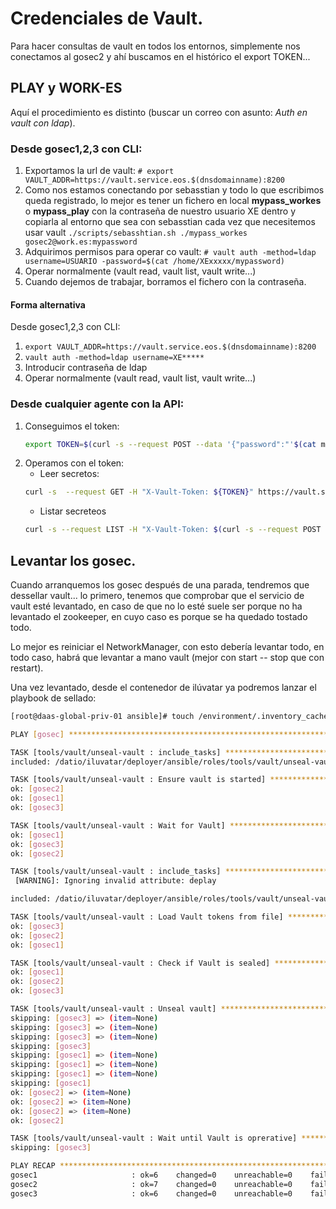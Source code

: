 # Credenciales de Vault.

Para hacer consultas de vault en todos los entornos, simplemente nos conectamos al gosec2 y ahí buscamos en el histórico el export TOKEN...

## PLAY y WORK-ES
Aquí el procedimiento es distinto (buscar un correo con asunto: _Auth en vault con ldap_).

### Desde gosec1,2,3 con CLI:

1. Exportamos la url de vault: `# export VAULT_ADDR=https://vault.service.eos.$(dnsdomainname):8200`
2. Como nos estamos conectando por sebasstian y todo lo que escribimos queda registrado, lo mejor es tener un fichero en local **mypass_workes** o **mypass_play** con la contraseña de nuestro usuario XE dentro y copiarla al entorno que sea con sebasstian cada vez que necesitemos usar vault
    `./scripts/sebasshtian.sh ./mypass_workes gosec2@work.es:mypassword`
3. Adquirimos permisos para operar co vault: `# vault auth -method=ldap username=USUARIO -password=$(cat /home/XExxxxx/mypassword)`
4. Operar normalmente (vault read, vault list, vault write...)
5. Cuando dejemos de trabajar, borramos el fichero con la contraseña.

#### Forma alternativa

Desde gosec1,2,3 con CLI:
1. `export VAULT_ADDR=https://vault.service.eos.$(dnsdomainname):8200`
2. `vault auth -method=ldap username=XE*****`
3. Introducir contraseña de ldap
4. Operar normalmente (vault read, vault list, vault write...)


### Desde cualquier agente con la API:

1. Conseguimos el token: 
    ~~~ bash
    export TOKEN=$(curl -s --request POST --data '{"password":"'$(cat mipass_work_es)'"}' https://vault.service.eos.$(dnsdomainname):8200/v1/auth/ldap/login/$(whoami) | jq -r .auth.client_token)
    ~~~
2. Operamos con el token:
    * Leer secretos:
    ~~~ bash
    curl -s  --request GET -H "X-Vault-Token: ${TOKEN}" https://vault.service.eos.$(dnsdomainname):8200/v1/auth/ldap/login/$(whoami) | jq -r '.auth.client_token')" https://vault.service.eos.$(dnsdomainname):8200/v1/PATH/DE/VAULT/AL/SECRETO | jq -r '.data'
    ~~~
    * Listar secreteos
    ~~~ bash
    curl -s --request LIST -H "X-Vault-Token: $(curl -s --request POST --data '{"password":"'${PASSWORD}'"}' https://vault.service.eos.$(dnsdomainname):8200/v1/auth/ldap/login/$(whoami) | jq -r '.auth.client_token')" https://vault.service.eos.$(dnsdomainname):8200/v1/PATH/DE/VAULT | jq -r '.data.keys'
    ~~~

## Levantar los gosec.
Cuando arranquemos los gosec después de una parada, tendremos que dessellar vault... lo primero, tenemos que comprobar que el servicio de vault esté levantado, en caso de que no lo esté suele ser porque no ha levantado el zookeeper, en cuyo caso es porque se ha quedado tostado todo.

Lo mejor es reiniciar el NetworkManager, con esto debería levantar todo, en todo caso, habrá que levantar a mano vault (mejor con start -- stop que con restart).

Una vez levantado, desde el contenedor de ilúvatar ya podremos lanzar el playbook de sellado:
~~~ bash
[root@daas-global-priv-01 ansible]# touch /environment/.inventory_cache && ansible-playbook operations/unseal_vault.yml 

PLAY [gosec] **********************************************************************************************************************************************************************************************************************************

TASK [tools/vault/unseal-vault : include_tasks] ***********************************************************************************************************************************************************************************************
included: /datio/iluvatar/deployer/ansible/roles/tools/vault/unseal-vault/tasks/start.yml for gosec3, gosec2, gosec1

TASK [tools/vault/unseal-vault : Ensure vault is started] *************************************************************************************************************************************************************************************
ok: [gosec2]
ok: [gosec1]
ok: [gosec3]

TASK [tools/vault/unseal-vault : Wait for Vault] **********************************************************************************************************************************************************************************************
ok: [gosec1]
ok: [gosec3]
ok: [gosec2]

TASK [tools/vault/unseal-vault : include_tasks] ***********************************************************************************************************************************************************************************************
 [WARNING]: Ignoring invalid attribute: deplay

included: /datio/iluvatar/deployer/ansible/roles/tools/vault/unseal-vault/tasks/unseal.yml for gosec3, gosec2, gosec1

TASK [tools/vault/unseal-vault : Load Vault tokens from file] *********************************************************************************************************************************************************************************
ok: [gosec3]
ok: [gosec2]
ok: [gosec1]

TASK [tools/vault/unseal-vault : Check if Vault is sealed] ************************************************************************************************************************************************************************************
ok: [gosec1]
ok: [gosec2]
ok: [gosec3]

TASK [tools/vault/unseal-vault : Unseal vault] ************************************************************************************************************************************************************************************************
skipping: [gosec3] => (item=None) 
skipping: [gosec3] => (item=None) 
skipping: [gosec3] => (item=None) 
skipping: [gosec3]
skipping: [gosec1] => (item=None) 
skipping: [gosec1] => (item=None) 
skipping: [gosec1] => (item=None) 
skipping: [gosec1]
ok: [gosec2] => (item=None)
ok: [gosec2] => (item=None)
ok: [gosec2] => (item=None)
ok: [gosec2]

TASK [tools/vault/unseal-vault : Wait until Vault is oprerative] ******************************************************************************************************************************************************************************
skipping: [gosec3]

PLAY RECAP ************************************************************************************************************************************************************************************************************************************
gosec1                     : ok=6    changed=0    unreachable=0    failed=0   
gosec2                     : ok=7    changed=0    unreachable=0    failed=0   
gosec3                     : ok=6    changed=0    unreachable=0    failed=0   
~~~
